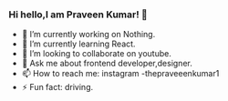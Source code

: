 ### Hi hello,I am Praveen Kumar! 👋
 
 - 🔭 I’m currently working on Nothing.
 - 🌱 I’m currently learning React.
 - 👯 I’m looking to collaborate on youtube.
 - 💬 Ask me about frontend developer,designer.
 - 📫 How to reach me: instagram -thepraveeenkumar1
 - ⚡ Fun fact: driving.

